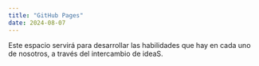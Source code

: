 ```yaml
---
title: "GitHub Pages"
date: 2024-08-07
---
```

Este espacio servirá para desarrollar las habilidades que hay en cada uno de nosotros, a través del intercambio de ideaS.
